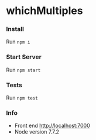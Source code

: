 # whichMultiples

### Install
Run `npm i`

### Start Server
Run `npm start`

### Tests
Run `npm test`

### Info

- Front end [http://localhost:7000]()
- Node version 7.7.2